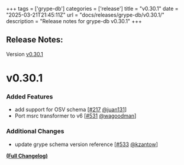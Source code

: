+++
tags = ['grype-db']
categories = ['release']
title = "v0.30.1"
date = "2025-03-21T21:45:11Z"
url = "docs/releases/grype-db/v0.30.1/"
description = "Release notes for grype-db v0.30.1"
+++

## Release Notes:
Version [v0.30.1](https://github.com/anchore/grype-db/releases/tag/v0.30.1)

# v0.30.1

### Added Features

- add support for OSV schema [[#217](https://github.com/anchore/grype-db/pull/217) [@juan131](https://github.com/juan131)]
- Port msrc transformer to v6 [[#531](https://github.com/anchore/grype-db/pull/531) [@wagoodman](https://github.com/wagoodman)]

### Additional Changes

- update grype schema version reference [[#533](https://github.com/anchore/grype-db/pull/533) [@kzantow](https://github.com/kzantow)]

**[(Full Changelog)](https://github.com/anchore/grype-db/compare/v0.29.0...v0.30.1)**
